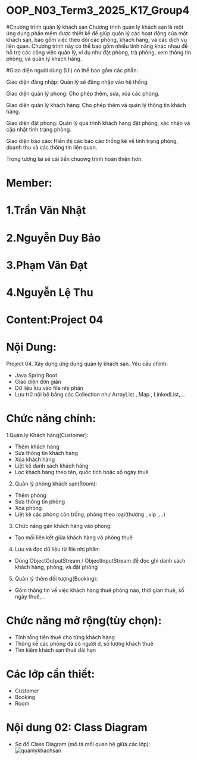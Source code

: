 # OOP_N03_Term3_2025_K17_Group4
#Chương trình quản lý khách sạn
Chương trình quản lý khách sạn là một ứng dụng phần mềm được thiết kế để giúp quản lý các hoạt động của một khách sạn, bao gồm việc theo dõi các phòng, khách hàng, và các dịch vụ liên quan. Chương trình này có thể bao gồm nhiều tính năng khác nhau để hỗ trợ các công việc quản lý, ví dụ như đặt phòng, trả phòng, xem thông tin phòng, và quản lý khách hàng.

#Giao diện người dùng (UI) có thể bao gồm các phần:

Giao diện đăng nhập: Quản lý sẽ đăng nhập vào hệ thống.

Giao diện quản lý phòng: Cho phép thêm, sửa, xóa các phòng.

Giao diện quản lý khách hàng: Cho phép thêm và quản lý thông tin khách hàng.

Giao diện đặt phòng: Quản lý quá trình khách hàng đặt phòng, xác nhận và cập nhật tình trạng phòng.

Giao diện báo cáo: Hiển thị các báo cáo thống kê về tình trạng phòng, doanh thu và các thông tin liên quan.

Trong tương lai sẽ cải tiến chuowg trình hoàn thiện hơn.
# Member:
# 1.Trần Văn Nhật
# 2.Nguyễn Duy Bảo
# 3.Phạm Văn Đạt
# 4.Nguyễn Lệ Thu
# Content:Project 04
# Nội Dung: 
Project 04. Xây dựng ứng dụng quản lý khách sạn.
Yêu cầu chính:
- Java Spring Boot
- Giao diện đơn giản
- Dữ liệu lưu vào file nhị phân
- Lưu trữ nội bộ bằng các Collection như ArrayList , Map , LinkedList,...
# Chức năng chính:
1.Quản ly Khách hàng(Customer):
- Thêm khách hàng
- Sửa thông tin khách hàng
- Xóa khách hàng
- Liệt kê danh sách khách hàng
- Lọc khách hàng theo tên, quốc tịch hoặc số ngày thuê
2. Quản lý phòng khách sạn(Room):
- Thêm phòng
- Sửa thông tin phòng
- Xóa phòng
- Liệt kê các phòng còn trống, phòng theo loại(thường , vip ,...)
3. Chức năng gán khách hàng vào phòng:
- Tạo mối liên kết giữa khách hàng và phòng thuê
4. Lưu và đọc dữ liệu từ file nhị phân:
- Dùng ObjectOutputStream / ObjectInputStream để đọc ghi danh sách khách hàng, phòng, và đặt phòng
5. Quản lý thêm đối tượng(Booking):
- Gồm thông tin về việc khách hàng thuê phòng nào, thời gian thuê, số ngày thuê,...

# Chức năng mở rộng(tùy chọn):
- Tính tổng tiền thuê cho từng khách hàng
- Thông kê các phòng đã có người ở, số lượng khách thuê
- Tìm kiêm khách sạn thuê dài hạn
# Các lớp cần thiết:
- Customer
- Booking
- Room
# Nội dung 02: Class Diagram
- Sơ đồ Class Diagram (mô tả mối quan hệ giữa các lớp):
![quanlykhachsan](https://github.com/user-attachments/assets/32a6823a-1911-4461-b014-6c90dadbf1f8)


